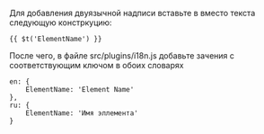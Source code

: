 Для добавления двуязычной надписи вставьте в вместо текста следующую констркуцию:

    {{ $t('ElementName') }}
    
После чего, в файле src/plugins/i18n.js добавьте зачения с соответствующим ключом в обоих словарях

    en: {
        ElementName: 'Element Name'
    },
    ru: {
        ElementName: 'Имя эллемента'
    }